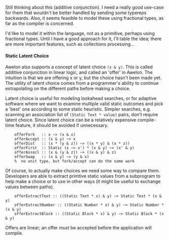 Still thinking about this (additive conjunction). I need a really good use-case for them that wouldn't be better handled by sending some typereps backwards. Also, it seems feasible to model these using fractional types, as far as the compiler is concerned.

I'd like to model it within the language, not as a primitive, perhaps using fractional types. Until I have a good approach for it, I'll table the idea; there are more important features, such as collections processing...

#### Static Latent Choice

Awelon also supports a concept of latent choice `(x & y)`. This is called additive conjunction in linear logic, and called an 'offer' in Awelon. The intuition is that we are offering x or y, but the choice hasn't been made yet. The utility of latent choice comes from a programmer's ability to continue extrapolating on the different paths before making a choice. 

Latent choice is useful for modeling lookahead searches, or for adaptive software where we want to examine multiple valid static outcomes and pick a 'best' one according to some static heuristic. Simpler searches, e.g. scanning an association list of `(Static Text * value)` pairs, don't require latent choice. Since latent choice can be a relatively expensive compile-time feature, it should be avoided if unnecessary. 

        offerFork   :: x ~> (x & x)
        offerAccept :: (x & y) ~> x
        offerDist   :: (x * (y & z)) ~> ((x * y) & (x * z))
        offerFirst  :: Static (x ~> x') * (x & y) ~> (x' & y)
        offerAssocl :: (x & (y & z)) ~> ((x & y) & z)
        offerSwap   :: (x & y) ~> (y & x)
        %  no unit type, but fork/accept can do the same work

Of course, to actually make choices we need some way to compare them. Developers are able to extract primtive static values from a subprogram to help make a choice or to use in other ways (it might be useful to exchange values between paths).

        offerExtractText :: ((Static Text * x) & y) ~> Static Text * (x & y)
        offerExtractNumber :: ((Static Number * x) & y) ~> Static Number * (x & y)
        offerExtractBlock :: ((Static Block * x) & y) ~> Static Block * (x & y)

Offers are linear; an offer *must* be accepted before the application will compile. 
